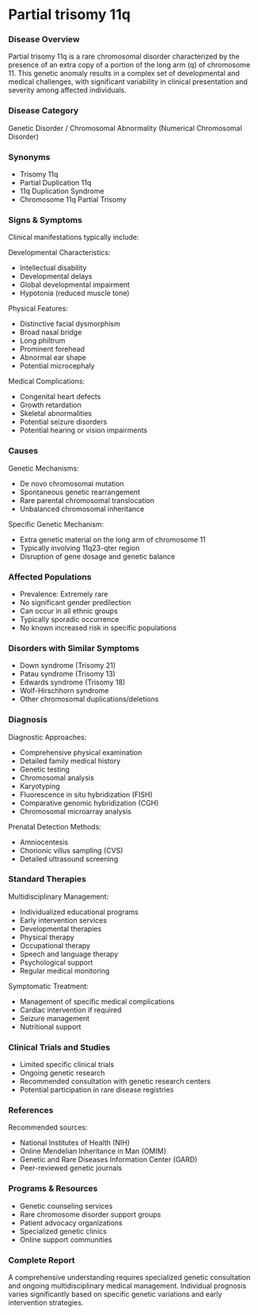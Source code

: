 # Partial trisomy 11q

### Disease Overview
Partial trisomy 11q is a rare chromosomal disorder characterized by the presence of an extra copy of a portion of the long arm (q) of chromosome 11. This genetic anomaly results in a complex set of developmental and medical challenges, with significant variability in clinical presentation and severity among affected individuals.

### Disease Category
Genetic Disorder / Chromosomal Abnormality (Numerical Chromosomal Disorder)

### Synonyms
- Trisomy 11q
- Partial Duplication 11q
- 11q Duplication Syndrome
- Chromosome 11q Partial Trisomy

### Signs & Symptoms
Clinical manifestations typically include:

Developmental Characteristics:
- Intellectual disability
- Developmental delays
- Global developmental impairment
- Hypotonia (reduced muscle tone)

Physical Features:
- Distinctive facial dysmorphism
- Broad nasal bridge
- Long philtrum
- Prominent forehead
- Abnormal ear shape
- Potential microcephaly

Medical Complications:
- Congenital heart defects
- Growth retardation
- Skeletal abnormalities
- Potential seizure disorders
- Potential hearing or vision impairments

### Causes
Genetic Mechanisms:
- De novo chromosomal mutation
- Spontaneous genetic rearrangement
- Rare parental chromosomal translocation
- Unbalanced chromosomal inheritance

Specific Genetic Mechanism:
- Extra genetic material on the long arm of chromosome 11
- Typically involving 11q23-qter region
- Disruption of gene dosage and genetic balance

### Affected Populations
- Prevalence: Extremely rare
- No significant gender predilection
- Can occur in all ethnic groups
- Typically sporadic occurrence
- No known increased risk in specific populations

### Disorders with Similar Symptoms
- Down syndrome (Trisomy 21)
- Patau syndrome (Trisomy 13)
- Edwards syndrome (Trisomy 18)
- Wolf-Hirschhorn syndrome
- Other chromosomal duplications/deletions

### Diagnosis
Diagnostic Approaches:
- Comprehensive physical examination
- Detailed family medical history
- Genetic testing
- Chromosomal analysis
- Karyotyping
- Fluorescence in situ hybridization (FISH)
- Comparative genomic hybridization (CGH)
- Chromosomal microarray analysis

Prenatal Detection Methods:
- Amniocentesis
- Chorionic villus sampling (CVS)
- Detailed ultrasound screening

### Standard Therapies
Multidisciplinary Management:
- Individualized educational programs
- Early intervention services
- Developmental therapies
- Physical therapy
- Occupational therapy
- Speech and language therapy
- Psychological support
- Regular medical monitoring

Symptomatic Treatment:
- Management of specific medical complications
- Cardiac intervention if required
- Seizure management
- Nutritional support

### Clinical Trials and Studies
- Limited specific clinical trials
- Ongoing genetic research
- Recommended consultation with genetic research centers
- Potential participation in rare disease registries

### References
Recommended sources:
- National Institutes of Health (NIH)
- Online Mendelian Inheritance in Man (OMIM)
- Genetic and Rare Diseases Information Center (GARD)
- Peer-reviewed genetic journals

### Programs & Resources
- Genetic counseling services
- Rare chromosome disorder support groups
- Patient advocacy organizations
- Specialized genetic clinics
- Online support communities

### Complete Report
A comprehensive understanding requires specialized genetic consultation and ongoing multidisciplinary medical management. Individual prognosis varies significantly based on specific genetic variations and early intervention strategies.